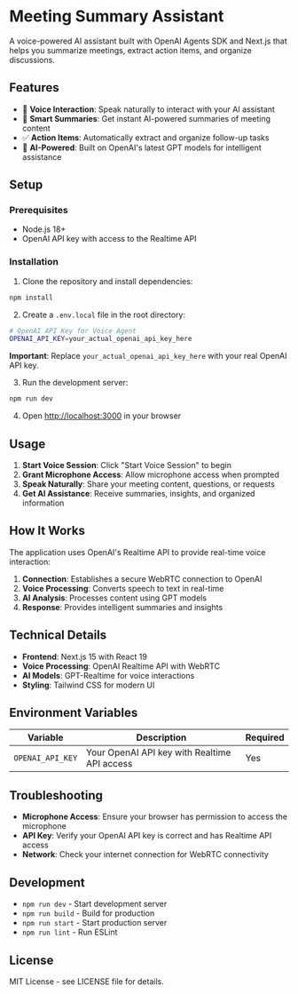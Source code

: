 # Meeting Summary Assistant

A voice-powered AI assistant built with OpenAI Agents SDK and Next.js that helps you summarize meetings, extract action items, and organize discussions.

## Features

- 🎤 **Voice Interaction**: Speak naturally to interact with your AI assistant
- 📝 **Smart Summaries**: Get instant AI-powered summaries of meeting content
- ✅ **Action Items**: Automatically extract and organize follow-up tasks
- 🧠 **AI-Powered**: Built on OpenAI's latest GPT models for intelligent assistance

## Setup

### Prerequisites

- Node.js 18+ 
- OpenAI API key with access to the Realtime API

### Installation

1. Clone the repository and install dependencies:
```bash
npm install
```

2. Create a `.env.local` file in the root directory:
```bash
# OpenAI API Key for Voice Agent
OPENAI_API_KEY=your_actual_openai_api_key_here
```

**Important**: Replace `your_actual_openai_api_key_here` with your real OpenAI API key.

3. Run the development server:
```bash
npm run dev
```

4. Open [http://localhost:3000](http://localhost:3000) in your browser

## Usage

1. **Start Voice Session**: Click "Start Voice Session" to begin
2. **Grant Microphone Access**: Allow microphone access when prompted
3. **Speak Naturally**: Share your meeting content, questions, or requests
4. **Get AI Assistance**: Receive summaries, insights, and organized information

## How It Works

The application uses OpenAI's Realtime API to provide real-time voice interaction:

1. **Connection**: Establishes a secure WebRTC connection to OpenAI
2. **Voice Processing**: Converts speech to text in real-time
3. **AI Analysis**: Processes content using GPT models
4. **Response**: Provides intelligent summaries and insights

## Technical Details

- **Frontend**: Next.js 15 with React 19
- **Voice Processing**: OpenAI Realtime API with WebRTC
- **AI Models**: GPT-Realtime for voice interactions
- **Styling**: Tailwind CSS for modern UI

## Environment Variables

| Variable | Description | Required |
|----------|-------------|----------|
| `OPENAI_API_KEY` | Your OpenAI API key with Realtime API access | Yes |

## Troubleshooting

- **Microphone Access**: Ensure your browser has permission to access the microphone
- **API Key**: Verify your OpenAI API key is correct and has Realtime API access
- **Network**: Check your internet connection for WebRTC connectivity

## Development

- `npm run dev` - Start development server
- `npm run build` - Build for production
- `npm run start` - Start production server
- `npm run lint` - Run ESLint

## License

MIT License - see LICENSE file for details.
